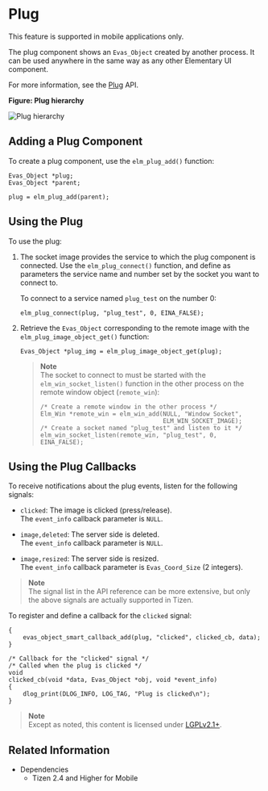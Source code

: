 # Plug

This feature is supported in mobile applications only.

The plug component shows an `Evas_Object` created by another process. It can be used anywhere in the same way as any other Elementary UI component.

For more information, see the [Plug](../../../../api/mobile/latest/group__Plug.html) API.

**Figure: Plug hierarchy**

![Plug hierarchy](./media/plug_tree.png)

## Adding a Plug Component

To create a plug component, use the `elm_plug_add()` function:

```
Evas_Object *plug;
Evas_Object *parent;

plug = elm_plug_add(parent);
```

## Using the Plug

To use the plug:

1. The socket image provides the service to which the plug component is connected. Use the `elm_plug_connect()` function, and define as parameters the service name and number set by the socket you want to connect to.

   To connect to a service named `plug_test` on the number 0:

   ```
   elm_plug_connect(plug, "plug_test", 0, EINA_FALSE);
   ```

2. Retrieve the `Evas_Object` corresponding to the remote image with the `elm_plug_image_object_get()` function:

   ```
   Evas_Object *plug_img = elm_plug_image_object_get(plug);
   ```

   > **Note**  
   > The socket to connect to must be started with the `elm_win_socket_listen()` function in the other process on the remote window object (`remote_win`):
   >
   > ```
   > /* Create a remote window in the other process */
   > Elm_Win *remote_win = elm_win_add(NULL, "Window Socket",
   >                                   ELM_WIN_SOCKET_IMAGE);
   > /* Create a socket named "plug_test" and listen to it */
   > elm_win_socket_listen(remote_win, "plug_test", 0, EINA_FALSE);
   > ```

## Using the Plug Callbacks

To receive notifications about the plug events, listen for the following signals:

- `clicked`: The image is clicked (press/release).  
  The `event_info` callback parameter is `NULL`.

- `image,deleted`: The server side is deleted.  
  The `event_info` callback parameter is `NULL`.

- `image,resized`: The server side is resized.  
  The `event_info` callback parameter is `Evas_Coord_Size` (2 integers).

> **Note**  
> The signal list in the API reference can be more extensive, but only the above signals are actually supported in Tizen.

To register and define a callback for the `clicked` signal:

```
{
    evas_object_smart_callback_add(plug, "clicked", clicked_cb, data);
}

/* Callback for the "clicked" signal */
/* Called when the plug is clicked */
void
clicked_cb(void *data, Evas_Object *obj, void *event_info)
{
    dlog_print(DLOG_INFO, LOG_TAG, "Plug is clicked\n");
}
```

> **Note**  
> Except as noted, this content is licensed under [LGPLv2.1+](http://opensource.org/licenses/LGPL-2.1).

## Related Information
- Dependencies
  - Tizen 2.4 and Higher for Mobile
